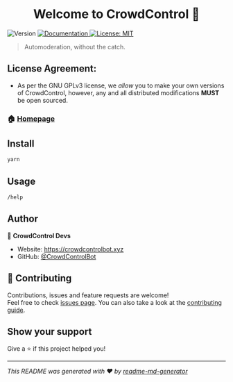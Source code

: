 <h1 align="center">Welcome to CrowdControl 👋</h1>
<p>
  <img alt="Version" src="https://img.shields.io/badge/version-Dev 0-blue.svg?cacheSeconds=2592000" />
  <a href="https://docs.crowdcontrolbot.xyz" target="_blank">
    <img alt="Documentation" src="https://img.shields.io/badge/documentation-yes-brightgreen.svg" />
  </a>
  <a href="#" target="_blank">
    <img alt="License: MIT" src="https://img.shields.io/badge/License-GPL-red.svg" />
  </a>
</p>

> Automoderation, without the catch.

## License Agreement:
- As per the GNU GPLv3 license, we _allow_ you to make your own versions of CrowdControl, however, any and all distributed modifications **MUST** be open sourced.

### 🏠 [Homepage](https://crowdcontrolbot.xyz)

## Install

```sh
yarn
```

## Usage

```sh
/help
```

## Author

👤 **CrowdControl Devs**

* Website: https://crowdcontrolbot.xyz
* GitHub: [@CrowdControlBot](https://github.com/CrowdControlBot)

## 🤝 Contributing

Contributions, issues and feature requests are welcome!<br />Feel free to check [issues page](https://github.com/CrowdControlBot/bot/issues). You can also take a look at the [contributing guide](https://github.com/CrowdControlBot/bot/tree/main/.github/CONTRIBUTING.md).

## Show your support

Give a ⭐️ if this project helped you!

***
_This README was generated with ❤️ by [readme-md-generator](https://github.com/kefranabg/readme-md-generator)_

